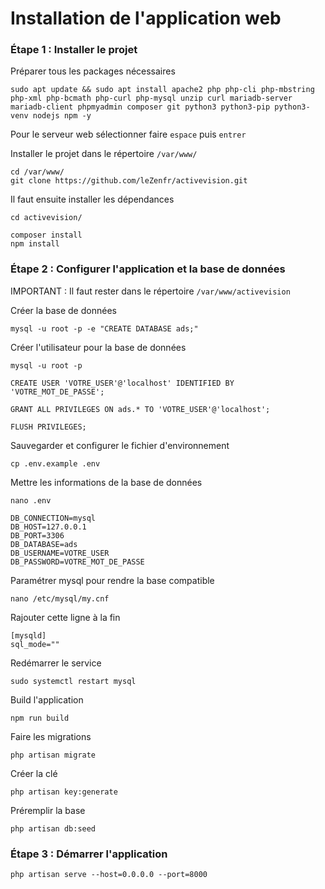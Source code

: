 # Installation de l'application web

### Étape 1 : Installer le projet

Préparer tous les packages nécessaires
```
sudo apt update && sudo apt install apache2 php php-cli php-mbstring php-xml php-bcmath php-curl php-mysql unzip curl mariadb-server mariadb-client phpmyadmin composer git python3 python3-pip python3-venv nodejs npm -y
```
Pour le serveur web sélectionner faire `espace` puis `entrer`

Installer le projet dans le répertoire `/var/www/`
```
cd /var/www/
git clone https://github.com/leZenfr/activevision.git
```
Il faut ensuite installer les dépendances 
```
cd activevision/

composer install
npm install
```
### Étape 2 : Configurer l'application et la base de données

IMPORTANT : Il faut rester dans le répertoire `/var/www/activevision`

Créer la base de données
```
mysql -u root -p -e "CREATE DATABASE ads;"
```

Créer l'utilisateur pour la base de données
```
mysql -u root -p

CREATE USER 'VOTRE_USER'@'localhost' IDENTIFIED BY 'VOTRE_MOT_DE_PASSE';

GRANT ALL PRIVILEGES ON ads.* TO 'VOTRE_USER'@'localhost';

FLUSH PRIVILEGES;
```

Sauvegarder et configurer le fichier d'environnement
```
cp .env.example .env
```
Mettre les informations de la base de données
```
nano .env

DB_CONNECTION=mysql
DB_HOST=127.0.0.1
DB_PORT=3306
DB_DATABASE=ads
DB_USERNAME=VOTRE_USER
DB_PASSWORD=VOTRE_MOT_DE_PASSE
```

Paramétrer mysql pour rendre la base compatible
```
nano /etc/mysql/my.cnf
```

Rajouter cette ligne à la fin
```
[mysqld]
sql_mode=""
```
Redémarrer le service
```
sudo systemctl restart mysql
```

Build l'application
```
npm run build
```

Faire les migrations
```
php artisan migrate
```

Créer la clé 
```
php artisan key:generate
```

Préremplir la base 
```
php artisan db:seed
```

### Étape 3 : Démarrer l'application 
```
php artisan serve --host=0.0.0.0 --port=8000
```
